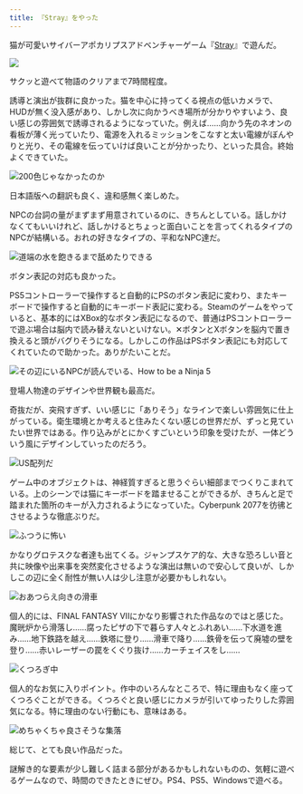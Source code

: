 ```yaml
---
title: 『Stray』をやった
---
```

猫が可愛いサイバーアポカリプスアドベンチャーゲーム『[Stray](https://store.steampowered.com/app/1332010/Stray/?l=japanese)』で遊んだ。

![](https://lh3.googleusercontent.com/fQqCOmjp1LuiEit1GUyEGuIQpvBdBOLW1Lt4XyIC1BPBKEC7rawoRkji3quB8BzAlRMnKi0Sudpxbd2dMGEhP9-URL9Jn3vg1e3SR5X2NhFcwOilcnBRbdq6KdUYDdMv4R-ZSlqGtX7DUHIOoj8tgRtXpYMXGu0o52QTSPCdVUAkvLUopuIMv__5bd37tg)

サクッと遊べて物語のクリアまで7時間程度。

誘導と演出が抜群に良かった。猫を中心に持ってくる視点の低いカメラで、HUDが無く没入感があり、しかし次に向かうべき場所が分かりやすいよう、良い感じの雰囲気で誘導されるようになっていた。例えば……向かう先のネオンの看板が薄く光っていたり、電源を入れるミッションをこなすと太い電線がぼんやりと光り、その電線を伝っていけば良いことが分かったり、といった具合。終始よくできていた。

![](https://lh6.googleusercontent.com/FZCOOHG-N7N8fErLK2_yCBwFcnmjOTSgbj4yYgCZ7u4EGVARvj0ze57n-TiS8tfTxGY64w0DVdjng5uZlyOEf_cQgyk-GNZnRqTx61IcuUVsxbTbgNwsKe8ZU4S8V6Z2z7S1FkWFPmzu2dNyauHlqgekpSGfxf9GNFT8J-VGsdSDjDVhM_I6YotzzsVk0Q "200色じゃなかったのか")

日本語版への翻訳も良く、違和感無く楽しめた。

NPCの台詞の量がまずまず用意されているのに、きちんとしている。話しかけなくてもいいけれど、話しかけるとちょっと面白いことを言ってくれるタイプのNPCが結構いる。おれの好きなタイプの、平和なNPC達だ。

![](https://lh4.googleusercontent.com/1LKqEZt-IhNxDGzas4if5-tHMxx6OUzuCVzlMj7KN6jygqdkpd9DHSKQM4_Ywq0GTJBFOY22SZ1Qux0TxK867Pq4DBQPHgkMsBI61zWD0VBuRFi-YUKXtgkP2J3PN06ZgQpi-xaZw2ply8z14gv7CU9WvpbhZy-5bj2tIULCCRrwxYMKhK0qRPSXxlQsfA "道端の水を飽きるまで舐めたりできる")

ボタン表記の対応も良かった。

PS5コントローラーで操作すると自動的にPSのボタン表記に変わり、またキーボードで操作すると自動的にキーボード表記に変わる。Steamのゲームをやっていると、基本的にはXBox的なボタン表記になるので、普通はPSコントローラーで遊ぶ場合は脳内で読み替えないといけない。✕ボタンとXボタンを脳内で置き換えると頭がバグりそうになる。しかしこの作品はPSボタン表記にも対応してくれていたので助かった。ありがたいことだ。

![](https://lh6.googleusercontent.com/OeRCHZT_tRDfLKd2ru6GiLxaaH425L-5CL5fvEiNxZ4TbviHlv7VXl54YwAxcGzTqH5mHISulAo062kORiWWV3aW05H6iH4bX-nuYu1rD5di6cJ1FEqR_y2oSA2M-WdrbcxprYqxcfKTOzQJaITS2GHq26q3OxTqsrv3mD7pI8smb1F95rynNCV7RjeJhQ "その辺にいるNPCが読んでいる、How to be a Ninja 5")

登場人物達のデザインや世界観も最高だ。

奇抜だが、突飛すぎず、いい感じに「ありそう」なラインで楽しい雰囲気に仕上がっている。衛生環境とか考えると住みたくない感じの世界だが、ずっと見ていたい世界ではある。作り込みがとにかくすごいという印象を受けたが、一体どういう風にデザインしていったのだろう。

![](https://lh6.googleusercontent.com/MfxutuXOZ7BAPhfvPUsRQgQfDsIs81H6Ejny0vh_PHhz-gXPTZJ2ckpHD8R1KZM0rogy9sPPEbSjPGpzooQRvdCHjCkEdDDXje3eSQ4PWbG2tcnUPz9itTtCXFlb03-Znf0Fx1qbURKzENahVEtL67WfCguE1XmiViiSkUlNDjGJre8DDH3B5Dx4Muai8w "US配列だ")

ゲーム中のオブジェクトは、神経質すぎると思うぐらい細部までつくりこまれている。上のシーンでは猫にキーボードを踏ませることができるが、きちんと足で踏まれた箇所のキーが入力されるようになっていた。Cyberpunk 2077を彷彿とさせるような徹底ぶりだ。

![](https://lh3.googleusercontent.com/6WmVl5I5qpGmAa8hxRKw3gtTGEFE0GCDaYV5HZN1T9JslaYaXJO5vN4ie22XYa2yc1jOYO8oQ3nsAD-0zNf1Vex8_oTvoVKoItJSMW3DZ7eHqOIzg4owxu2EDSg-LK1ogeQHtI0aIzj8GRf7wYJTCUre9xHqDKluiODOp_zi_FZJLuET-QF_dM1SncNm6A "ふつうに怖い")

かなりグロテスクな者達も出てくる。ジャンプスケア的な、大きな恐ろしい音と共に映像や出来事を突然変化させるような演出は無いので安心して良いが、しかしこの辺に全く耐性が無い人は少し注意が必要かもしれない。

![](https://lh4.googleusercontent.com/ziUtL6MqgdMR-tf861-t1Cr2XbpqHNyjlKkZ1RXxmYoFoeeEYqOKvC0AVYwG5XwWF_Z8w4jAY6tbzUeP8iNFZAoUqxdGCFsuLddSss00ja9SWiB3_J2wRd7YnXHRCTiaLro7x32kaiCdKnej0wBES02tjNnQvI2H6UdVvTtF1SWhDZ1qK-YANCaEKVIj9Q "おあつらえ向きの滑車")

個人的には、FINAL FANTASY VIIにかなり影響された作品なのではと感じた。魔晄炉から滑落し……腐ったピザの下で暮らす人々とふれあい……下水道を進み……地下鉄路を越え……鉄塔に登り……滑車で降り……鉄骨を伝って廃墟の壁を登り……赤いレーザーの罠をくぐり抜け……カーチェイスをし……

![](https://lh4.googleusercontent.com/XWY2miVjsGV8ETn464BW0fupggg0_VAa95tYDqjPH-p5Lxqtm1PY7JtF-M1kFlirYSDbUFeslHgpdJAWd4_Fr-c4mg5wUecpE18S4T6tRNwESTGWO6YgoYbeRf8mE-zalqECArOcTjMHhF5W0z7ltWgP_Iiv-8SdCJXeNjsSDAnmsQHCBE4mII4BDsJNYw "くつろぎ中")

個人的なお気に入りポイント。作中のいろんなところで、特に理由もなく座ってくつろぐことができる。くつろぐと良い感じにカメラが引いてゆったりした雰囲気になる。特に理由のない行動にも、意味はある。

![](https://lh5.googleusercontent.com/xiD91k7hza0VjQwd9VKg8wfInBxlQxzQv0GW3TFBjQg0XSNjVK1k_R0qRuHffGoVi5YwpfxHj2iMY1gcBweFac5KoXejDFOTgOPOhaRsqy5PM4WdyNyJDkI6utvnY6Eqde66kmxjIG1TDkX9-RbDEBM3G8wb2Eb3hyLeoOQIPU1Nwv8pNpFdExeWR3s8OQ "めちゃくちゃ良さそうな集落")

総じて、とても良い作品だった。

謎解き的な要素が少し難しく詰まる部分があるかもしれないものの、気軽に遊べるゲームなので、時間のできたときにぜひ。PS4、PS5、Windowsで遊べる。
